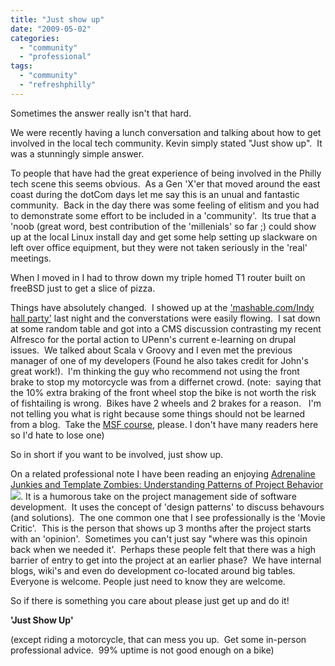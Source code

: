 ```yaml
---
title: "Just show up"
date: "2009-05-02"
categories: 
  - "community"
  - "professional"
tags: 
  - "community"
  - "refreshphilly"
---
```


Sometimes the answer really isn't that hard.

We were recently having a lunch conversation and talking about how to get involved in the local tech community. Kevin simply stated "Just show up".  It was a stunningly simple answer.

To people that have had the great experience of being involved in the Philly tech scene this seems obvious.  As a Gen 'X'er that moved around the east coast during the dotCom days let me say this is an unual and fantastic community.  Back in the day there was some feeling of elitism and you had to demonstrate some effort to be included in a 'community'.  Its true that a 'noob (great word, best contribution of the 'millenials' so far ;) could show up at the local Linux install day and get some help setting up slackware on left over office equipment, but they were not taken seriously in the 'real' meetings.

When I moved in I had to throw down my triple homed T1 router built on freeBSD just to get a slice of pizza.

Things have absolutely changed.  I showed up at the ['mashable.com/Indy hall party'](http://www.indyhall.org/blog/2009/04/09/mashable-indyhall-v20-massive-philly-party-youre-invited/) last night and the converstations were easily flowing.  I sat down at some random table and got into a CMS discussion contrasting my recent Alfresco for the portal action to UPenn's current e-learning on drupal issues.  We talked about Scala v Groovy and I even met the previous manager of one of my developers (Found he also takes credit for John's great work!).  I'm thinking the guy who recommend not using the front brake to stop my motorcycle was from a differnet crowd. (note:  saying that the 10% extra braking of the front wheel stop the bike is not worth the risk of fishtailing is wrong.  Bikes have 2 wheels and 2 brakes for a reason.   I'm not telling you what is right because some things should not be learned from a blog.  Take the [MSF course,](http://msf-usa.org/) please. I don't have many readers here so I'd hate to lose one)

So in short if you want to be involved, just show up.

On a related professional note I have been reading an enjoying [Adrenaline Junkies and Template Zombies: Understanding Patterns of Project Behavior](http://www.amazon.com/gp/product/0932633676?ie=UTF8&tag=aarhel-20&linkCode=as2&camp=1789&creative=9325&creativeASIN=0932633676)![](http://www.assoc-amazon.com/e/ir?t=aarhel-20&l=as2&o=1&a=0932633676). It is a humorous take on the project management side of software development.  It uses the concept of 'design patterns' to discuss behavours (and solutions).  The one common one that I see professionally is the 'Movie Critic'.  This is the person that shows up 3 months after the project starts with an 'opinion'.  Sometimes you can't just say "where was this opinoin back when we needed it'.  Perhaps these people felt that there was a high barrier of entry to get into the project at an earlier phase?  We have internal blogs, wiki's and even do development co-located around big tables.  Everyone is welcome. People just need to know they are welcome.

So if there is something you care about please just get up and do it!

**'Just Show Up'**

(except riding a motorcycle, that can mess you up.  Get some in-person professional advice.  99% uptime is not good enough on a bike)

<script type="text/javascript" src="http://www.assoc-amazon.com/s/link-enhancer?tag=aarhel-20&amp;o=1"></script>

<img src="http://www.assoc-amazon.com/s/noscript?tag=aarhel-20" alt="" />

